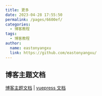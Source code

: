 ```yaml
---
title: 更多
date: 2023-04-28 17:55:50
permalink: /pages/6600ef/
categories:
  - 博客教程
tags:
  - 博客教程
author:
  name: eastonyangxu
  link: https://github.com/eastonyangxu/
---
```


## 博客主题文档

[博客主题文档](https://doc.xugaoyi.com/) |
[vuepress 文档](https://v1.vuepress.vuejs.org/zh/)
